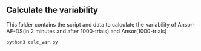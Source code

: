 

## Calculate the variability

This folder contains the script and data to calculate the variability of Ansor-AF-DS(in 2 minutes and after 1000-trials) and Ansor(1000-trials)

```
python3 calc_var.py

```
